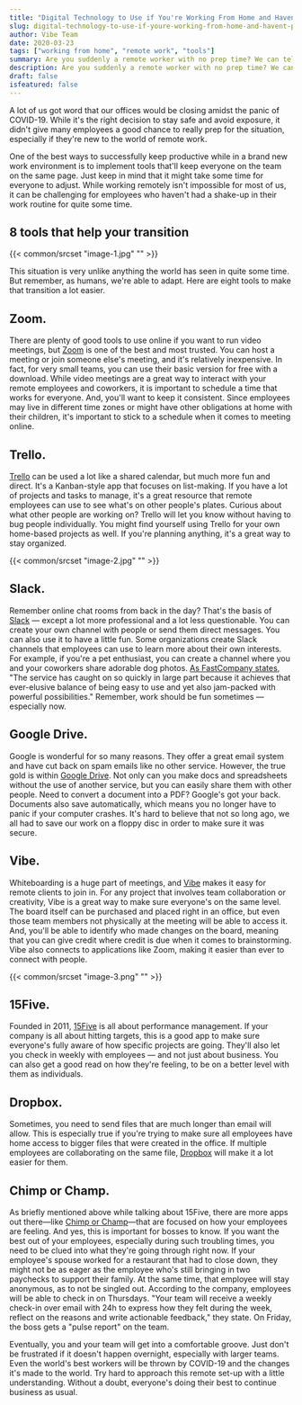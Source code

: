 ```yaml
---
title: "Digital Technology to Use if You're Working From Home and Haven't Prepped"
slug: digital-technology-to-use-if-youre-working-from-home-and-havent-prepped
author: Vibe Team
date: 2020-03-23
tags: ["working from home", "remote work", "tools"]
summary: Are you suddenly a remote worker with no prep time? We can tell you what digital tech you need to be using.
description: Are you suddenly a remote worker with no prep time? We can tell you what digital tech you need to be using.
draft: false
isfeatured: false
---
```




A lot of us got word that our offices would be closing amidst the panic of COVID-19. While it's the right decision to stay safe and avoid exposure, it didn't give many employees a good chance to really prep for the situation, especially if they're new to the world of remote work.

One of the best ways to successfully keep productive while in a brand new work environment is to implement tools that'll keep everyone on the team on the same page. Just keep in mind that it might take some time for everyone to adjust. While working remotely isn't impossible for most of us, it can be challenging for employees who haven't had a shake-up in their work routine for quite some time.


## 8 tools that help your transition


{{< common/srcset "image-1.jpg" "" >}}


This situation is very unlike anything the world has seen in quite some time. But remember, as humans, we're able to adapt. Here are eight tools to make that transition a lot easier.


## Zoom. 

There are plenty of good tools to use online if you want to run video meetings, but [Zoom](https://zoom.us/) is one of the best and most trusted. You can host a meeting or join someone else's meeting, and it's relatively inexpensive. In fact, for very small teams, you can use their basic version for free with a download. While video meetings are a great way to interact with your remote employees and coworkers, it is important to schedule a time that works for everyone. And, you'll want to keep it consistent. Since employees may live in different time zones or might have other obligations at home with their children, it's important to stick to a schedule when it comes to meeting online. 


## Trello. 

[Trello](https://trello.com/en-US) can be used a lot like a shared calendar, but much more fun and direct. It's a Kanban-style app that focuses on list-making. If you have a lot of projects and tasks to manage, it's a great resource that remote employees can use to see what's on other people's plates. Curious about what other people are working on? Trello will let you know without having to bug people individually. You might find yourself using Trello for your own home-based projects as well. If you're planning anything, it's a great way to stay organized. 


{{< common/srcset "image-2.jpg" "" >}}



## Slack. 

Remember online chat rooms from back in the day? That's the basis of [Slack](https://slack.com/) — except a lot more professional and a lot less questionable. You can create your own channel with people or send them direct messages. You can also use it to have a little fun. Some organizations create Slack channels that employees can use to learn more about their own interests. For example, if you're a pet enthusiast, you can create a channel where you and your coworkers share adorable dog photos. [As FastCompany states](https://www.fastcompany.com/40531903/30-incredibly-useful-things-you-didnt-know-slack-could-do), "The service has caught on so quickly in large part because it achieves that ever-elusive balance of being easy to use and yet also jam-packed with powerful possibilities." Remember, work should be fun sometimes — especially now.


## Google Drive. 

Google is wonderful for so many reasons. They offer a great email system and have cut back on spam emails like no other service. However, the true gold is within [Google Drive](https://www.google.com/drive/). Not only can you make docs and spreadsheets without the use of another service, but you can easily share them with other people. Need to convert a document into a PDF? Google's got your back. Documents also save automatically, which means you no longer have to panic if your computer crashes. It's hard to believe that not so long ago, we all had to save our work on a floppy disc in order to make sure it was secure. 


## Vibe. 

Whiteboarding is a huge part of meetings, and [Vibe](https://vibe.us/) makes it easy for remote clients to join in. For any project that involves team collaboration or creativity, Vibe is a great way to make sure everyone's on the same level. The board itself can be purchased and placed right in an office, but even those team members not physically at the meeting will be able to access it. And, you'll be able to identify who made changes on the board, meaning that you can give credit where credit is due when it comes to brainstorming. Vibe also connects to applications like Zoom, making it easier than ever to connect with people. 

{{< common/srcset "image-3.png" "" >}}

## 15Five. 

Founded in 2011, [15Five](https://www.15five.com/) is all about performance management. If your company is all about hitting targets, this is a good app to make sure everyone's fully aware of how specific projects are going. They'll also let you check in weekly with employees — and not just about business. You can also get a good read on how they're feeling, to be on a better level with them as individuals. 


## Dropbox. 

Sometimes, you need to send files that are much longer than email will allow. This is especially true if you're trying to make sure all employees have home access to bigger files that were created in the office. If multiple employees are collaborating on the same file, [Dropbox](https://www.dropbox.com/) will make it a lot easier for them. 


## Chimp or Champ. 

As briefly mentioned above while talking about 15Five, there are more apps out there—like [Chimp or Champ](http://chimporchamp.com/)—that are focused on how your employees are feeling. And yes, this is important for bosses to know. If you want the best out of your employees, especially during such troubling times, you need to be clued into what they're going through right now. If your employee's spouse worked for a restaurant that had to close down, they might not be as eager as the employee who's still bringing in two paychecks to support their family. At the same time, that employee will stay anonymous, as to not be singled out. According to the company, employees will be able to check in on Thursdays. "Your team will receive a weekly check-in over email with 24h to express how they felt during the week, reflect on the reasons and write actionable feedback," they state. On Friday, the boss gets a "pulse report" on the team.

Eventually, you and your team will get into a comfortable groove. Just don't be frustrated if it doesn't happen overnight, especially with larger teams. Even the world's best workers will be thrown by COVID-19 and the changes it's made to the world. Try hard to approach this remote set-up with a little understanding. Without a doubt, everyone's doing their best to continue business as usual. 
